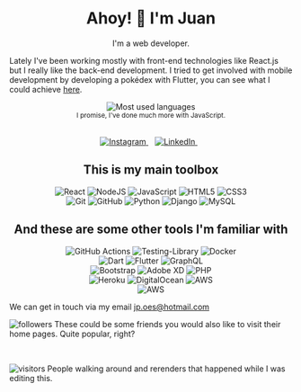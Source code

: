 <h1 align='center'>
Ahoy! 👋 I'm Juan
</h1>

<p align="center">
I'm a web developer.

Lately I've been working mostly with front-end technologies like React.js but
I really like the back-end development. I tried to get involved with mobile development by developing a pokédex with Flutter, you can see what I could achieve [here](https://github.com/JuanPabloOS/pokedex "My humble pokédex").

</p>
<div align="center">
  <img width="" src="https://github-readme-stats.vercel.app/api/top-langs/?username=juanpabloos&layout=compact&card_width=300&hide=JupyterNotebook&langs_count=8" alt="Most used languages" />
  <br />
  <small>I promise, I've done much more with JavaScript.</small>
  <br />
  <br />
</div>
<p align='center'>
  
  <!--<a href="https://wa.me/5518996643974?text=Olá!%20Alexandre">
    <img src="https://img.shields.io/badge/WHATSAPP-%2325D366.svg?&style=for-the-badge&logo=whatsapp&logoColor=white" />    
  </a>&nbsp;&nbsp;-->
  <a href="https://www.instagram.com/juan.oes/" target="_blank">
    <img alt="Instagram" src="https://img.shields.io/badge/@juan.oes%20-%23E4405F.svg?&style=for-the-badge&logo=Instagram&logoColor=white"/>
  </a>&nbsp;&nbsp;
  <a href="https://www.linkedin.com/in/juanpablo-os/" target="_blank">
    <img alt="LinkedIn" src="https://img.shields.io/badge/My Linkedin%20-%230077B5.svg?&style=for-the-badge&logo=linkedin&logoColor=white"/>
  </a>&nbsp;&nbsp;
  
</p>

<h2 align='center'>
This is my main toolbox
</h3>

<p align="center">
<img alt="React" src="https://img.shields.io/badge/react%20-%2320232a.svg?&style=for-the-badge&logo=react&logoColor=%2361DAFB"/>
<img alt="NodeJS" src="https://img.shields.io/badge/node.js%20-%2343853D.svg?&style=for-the-badge&logo=node.js&logoColor=white"/>
<img alt="JavaScript" src="https://img.shields.io/badge/javascript%20-%23323330.svg?&style=for-the-badge&logo=javascript&logoColor=%23F7DF1E"/>
<img alt="HTML5" src="https://img.shields.io/badge/html5%20-%23E34F26.svg?&style=for-the-badge&logo=html5&logoColor=white"/>
<img alt="CSS3" src="https://img.shields.io/badge/css3%20-%231572B6.svg?&style=for-the-badge&logo=css3&logoColor=white"/>

<br/>

<img alt="Git" src="https://img.shields.io/badge/git%20-%23F05033.svg?&style=for-the-badge&logo=git&logoColor=white"/>
<img alt="GitHub" src="https://img.shields.io/badge/github%20-%23121011.svg?&style=for-the-badge&logo=github&logoColor=white"/>
<img alt="Python" src="https://img.shields.io/badge/python%20-%2314354C.svg?&style=for-the-badge&logo=python&logoColor=white"/>

<img alt="Django" src="https://img.shields.io/badge/django%20-%23092E20.svg?&style=for-the-badge&logo=django&logoColor=white"/>
<img alt="MySQL" src="https://img.shields.io/badge/mysql-%2300f.svg?&style=for-the-badge&logo=mysql&logoColor=white"/>

</p>


<h2 align='center'>
And these are some other tools I'm familiar with
</h2>

<p align="center">

<img alt="GitHub Actions" src="https://img.shields.io/badge/github%20actions%20-%232671E5.svg?&style=for-the-badge&logo=github%20actions&logoColor=white"/>
<img alt="Testing-Library" src="https://img.shields.io/badge/-Testing%20Library-%23E33332?&style=for-the-badge&logo=testing-library&logoColor=white"/>
<img alt="Docker" src="https://img.shields.io/badge/docker%20-%230db7ed.svg?&style=for-the-badge&logo=docker&logoColor=white"/>
<br/>

<img alt="Dart" src="https://img.shields.io/badge/dart-%230175C2.svg?&style=for-the-badge&logo=dart&logoColor=white"/>
<img alt="Flutter" src="https://img.shields.io/badge/Flutter%20-%2302569B.svg?&style=for-the-badge&logo=Flutter&logoColor=white" />
<img alt="GraphQL" src="https://img.shields.io/badge/-GraphQL-E10098?style=for-the-badge&logo=graphql"/>
<br/>
<img alt="Bootstrap" src="https://img.shields.io/badge/bootstrap%20-%23563D7C.svg?&style=for-the-badge&logo=bootstrap&logoColor=white"/>
<img alt="Adobe XD" src="https://img.shields.io/badge/adobe%20xd%20-%23FF26BE.svg?&style=for-the-badge&logo=adobe%20xd&logoColor=white"/>
<img alt="PHP" src="https://img.shields.io/badge/php-%23777BB4.svg?&style=for-the-badge&logo=php&logoColor=white"/>
<br/>
<img alt="Heroku" src="https://img.shields.io/badge/heroku%20-%23430098.svg?&style=for-the-badge&logo=heroku&logoColor=white"/>
<img alt="DigitalOcean" src="https://img.shields.io/badge/DigitalOcean-%230167ff.svg?&style=for-the-badge&logo=digitalOcean&logoColor=white"/>
<img alt="AWS" src="https://img.shields.io/badge/AWS%20-%23FF9900.svg?&style=for-the-badge&logo=amazon-aws&logoColor=white"/>
<br/>
<img alt="AWS" src="https://img.shields.io/badge/Typescript%20-%23FF9900.svg?&style=for-the-badge&logo=typescript&logoColor=white&color=2F74C0"/>
</p>

<p align="center">

<p>

We can get in touch via my email <jp.oes@hotmail.com>

<img alt="followers" src="https://img.shields.io/github/followers/JuanPabloOS?style=social"> These could be some friends you would also like to visit their home pages. Quite popular, right?

<br/>

![visitors](https://visitor-badge.glitch.me/badge?page_id=JuanPabloOS.JuanPabloOS) People walking around and rerenders that happened while I was editing this.







